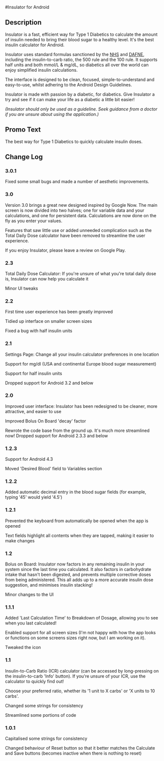 #Insulator for Android


## Description
Insulator is a fast, efficient way for Type 1 Diabetics to calculate the amount of insulin needed to bring their blood sugar to a healthy level. It's the best insulin calculator for Android.

Insulator uses standard formulas sanctioned by the [NHS](www.nhs.uk) and [DAFNE](http://www.dafne.uk.com), including the insulin-to-carb ratio, the 500 rule and the 100 rule. It supports half units and both mmol/L & mg/dL, so diabetics all over the world can enjoy simplified insulin calculations.

The interface is designed to be clean, focused, simple-to-understand and easy-to-use, whilst adhering to the Android Design Guidelines.

Insulator is made with passion by a diabetic, for diabetics. Give Insulator a try and see if it can make your life as a diabetic a little bit easier!

_(Insulator should only be used as a guideline. Seek guidance from a doctor if you are unsure about using the application.)_


## Promo Text
The best way for Type 1 Diabetics to quickly calculate insulin doses.


## Change Log
### 3.0.1
Fixed some small bugs and made a number of aesthetic improvements.

### 3.0
Version 3.0 brings a great new designed inspired by Google Now. The main screen is now divided into two halves; one for variable data and your calculations, and one for persistent data. Calculations are now done on the fly as you enter your values.

Features that saw little use or added unneeded complication such as the Total Daily Dose calculator have been removed to streamline the user experience.

If you enjoy Insulator, please leave a review on Google Play.

### 2.3
Total Daily Dose Calculator: If you're unsure of what you're total daily dose is, Insulator can now help you calculate it

Minor UI tweaks

### 2.2
First time user experience has been greatly improved

Tidied up interface on smaller screen sizes

Fixed a bug with half insulin units

### 2.1
Settings Page: Change all your insulin calculator preferences in one location

Support for mg/dl (USA and continental Europe blood sugar measurement)

Support for half insulin units

Dropped support for Android 3.2 and below

### 2.0
Improved user interface: Insulator has been redesigned to be cleaner, more attractive, and easier to use

Improved Bolus On Board 'decay' factor

Rewrote the code base from the ground up. It's much more streamlined now!
Dropped support for Android 2.3.3 and below

### 1.2.3
Support for Android 4.3

Moved 'Desired Blood' field to Variables section

### 1.2.2
Added automatic decimal entry in the blood sugar fields (for example, typing '45' would yield '4.5')

### 1.2.1
Prevented the keyboard from automatically be opened when the app is opened

Text fields highlight all contents when they are tapped, making it easier to make changes


### 1.2
Bolus on Board: Insulator now factors in any remaining insulin in your system since the last time you calculated. It also factors in carbohydrate intake that hasn't been digested, and prevents multiple corrective doses from being administered. This all adds up to a more accurate insulin dose suggestion, and minimises insulin stacking!

Minor changes to the UI

### 1.1.1
Added 'Last Calculation Time' to Breakdown of Dosage, allowing you to see when you last calculated!

Enabled support for all screen sizes (I'm not happy with how the app looks or functions on some screens sizes right now, but I am working on it).

Tweaked the icon

### 1.1
Insulin-to-Carb Ratio (ICR) calculator (can be accessed by long-pressing on the insulin-to-carb 'Info' button). If you're unsure of your ICR, use the calculator to quickly find out!

Choose your preferred ratio, whether its '1 unit to X carbs' or 'X units to 10 carbs'.

Changed some strings for consistency

Streamlined some portions of code

### 1.0.1
Capitalised some strings for consistency

Changed behaviour of Reset button so that it better matches the Calculate and Save buttons (becomes inactive when there is nothing to reset)
